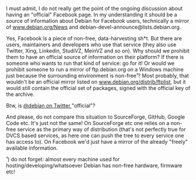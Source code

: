 <html><body><p>I must admit, I do not really get the point of the ongoing discussion about having an "official" Facebook page. In my understanding it should be a source of information about Debian for Facebook users, technically a mirror of <a href="http://www.debian.org/News/">www.debian.org/News</a> and debian-devel-announce@lists.debian.org.



Yes, Facebook is a piece of non-free, data-harvesting sh*t. But there are users, maintainers and developers who use that service (they also use Twitter, Xing, Linkedin, StudiVZ, MeinVZ and so on). Why should we prohibit them to have an official source of information on their platform? If there is someone who wants to run that kind of service: go for it! Or would we prohibit someone to run a mirror of ftp.debian.org on a Windows machine just because the surrounding environment is non-free¹? Most probably, that wouldn't be an official mirror listed on <a href="http://www.debian.org/distrib/ftplist">www.debian.org/distrib/ftplist</a>, but it would still contain the official set of packages, signed with the official key of the archive.



Btw, is <a href="http://twitter.com/debian">@debian on Twitter </a>"official"?



And please, do not compare this situation to SourceForge, GitHub, Google Code etc. It's just not the same! On SourceForge etc one relies on a non-free service as the primary way of distribution (that's not perfectly true for DVCS based services, as here one can push the tree to every service one has access to). On Facebook we'd just have a mirror of the already "freely" available information.



¹) do not forget: almost every machine used for hosting/developing/whatsoever Debian has non-free hardware, firmware etc!</p></body></html>